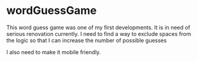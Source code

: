 # wordGuessGame

This word guess game was one of my first developments. It is in need of serious renovation currently. I need to find a way to exclude spaces from the logic so that I can increase the number of possible guesses

I also need to make it mobile friendly. 
